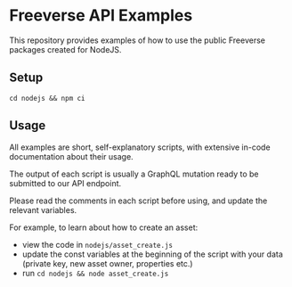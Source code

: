 # Freeverse API Examples
This repository provides examples of how to use the public Freeverse packages created for NodeJS.

## Setup

```
cd nodejs && npm ci
```

## Usage

All examples are short, self-explanatory scripts, with extensive in-code documentation about their usage.

The output of each script is usually a GraphQL mutation ready to be submitted to our API endpoint.

Please read the comments in each script before using, and update the relevant variables.

For example, to learn about how to create an asset:
* view the code in ```nodejs/asset_create.js```
* update the const variables at the beginning of the script with your data (private key, new asset owner, properties etc.)
* run ``` cd nodejs && node asset_create.js ```
